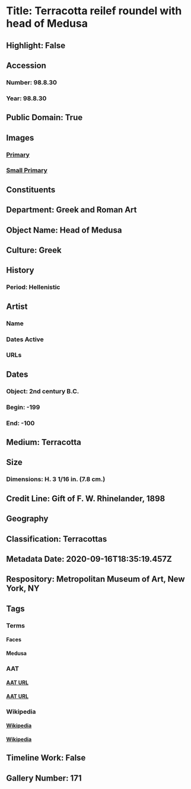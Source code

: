 # Title: Terracotta reilef roundel with head of Medusa
## Highlight: False
## Accession
### Number: 98.8.30
### Year: 98.8.30
## Public Domain: True
## Images
### [Primary](https://images.metmuseum.org/CRDImages/gr/original/DP229135.jpg)
### [Small Primary](https://images.metmuseum.org/CRDImages/gr/web-large/DP229135.jpg)
## Constituents
## Department: Greek and Roman Art
## Object Name: Head of Medusa
## Culture: Greek
## History
### Period: Hellenistic
## Artist
### Name
### Dates Active
### URLs
## Dates
### Object: 2nd century B.C.
### Begin: -199
### End: -100
## Medium: Terracotta
## Size
### Dimensions: H. 3 1/16 in. (7.8 cm.)
## Credit Line: Gift of F. W. Rhinelander, 1898
## Geography
## Classification: Terracottas
## Metadata Date: 2020-09-16T18:35:19.457Z
## Respository: Metropolitan Museum of Art, New York, NY
## Tags
### Terms
#### Faces
#### Medusa
### AAT
#### [AAT URL](http://vocab.getty.edu/page/aat/300251798)
#### [AAT URL](http://vocab.getty.edu/page/ia/901000543)
### Wikipedia
#### [Wikipedia]()
#### [Wikipedia]()
## Timeline Work: False
## Gallery Number: 171